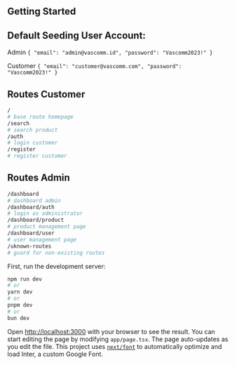 ## Getting Started

## Default Seeding User Account:

Admin 
`
{
    "email": "admin@vascomm.id",
    "password": "Vascomm2023!"
}
`

Customer 
`
{
    "email": "customer@vascomm.com",
    "password": "Vascomm2023!"
}
`

## Routes Customer

```bash
/
# base route homepage
/search
# search product
/auth
# login customer
/register
# register customer
```

## Routes Admin

```bash
/dashboard
# dashboard admin
/dashboard/auth
# login as administrator
/dashboard/product
# product management page
/dashboard/user
# user management page
/uknown-routes
# guard for non-existing routes
```

First, run the development server:

```bash
npm run dev
# or
yarn dev
# or
pnpm dev
# or
bun dev
```

Open [http://localhost:3000](http://localhost:3000) with your browser to see the result.
You can start editing the page by modifying `app/page.tsx`. The page auto-updates as you edit the file.
This project uses [`next/font`](https://nextjs.org/docs/basic-features/font-optimization) to automatically optimize and load Inter, a custom Google Font.
